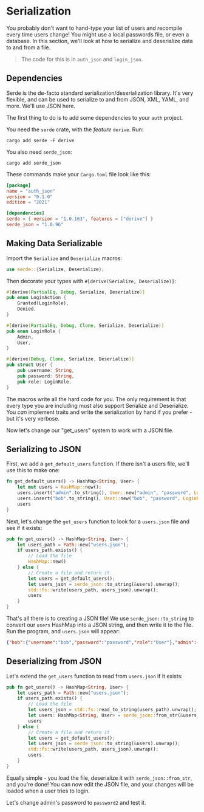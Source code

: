 # Serialization

You probably don't want to hand-type your list of users and recompile every time users change! You might use a local passwords file, or even a database. In this section, we'll look at how to serialize and deserialize data to and from a file.

> The code for this is in `auth_json` and `login_json`.

## Dependencies

Serde is the de-facto standard serialization/deserialization library. It's very flexible, and can be used to serialize to and from JSON, XML, YAML, and more. We'll use JSON here.

The first thing to do is to add some dependencies to your `auth` project.

You need the `serde` crate, with the *feature* `derive`. Run:

```
cargo add serde -F derive
```

You also need `serde_json`:

```
cargo add serde_json
```

These commands make your `Cargo.toml` file look like this:

```toml
[package]
name = "auth_json"
version = "0.1.0"
edition = "2021"

[dependencies]
serde = { version = "1.0.163", features = ["derive"] }
serde_json = "1.0.96"
```

## Making Data Serializable

Import the `Serialize` and `Deserialize` macros:

```rust
use serde::{Serialize, Deserialize};
```

Then decorate your types with `#[derive(Serialize, Deserialize)]`:

```rust
#[derive(PartialEq, Debug, Serialize, Deserialize)]
pub enum LoginAction {
    Granted(LoginRole),
    Denied,
}

#[derive(PartialEq, Debug, Clone, Serialize, Deserialize)]
pub enum LoginRole {
    Admin,
    User,
}

#[derive(Debug, Clone, Serialize, Deserialize)]
pub struct User {
    pub username: String,
    pub password: String,
    pub role: LoginRole,
}
```

The macros write all the hard code for you. The only requirement is that every type you are including must also support Serialize and Deserialize. You *can* implement traits and write the serialization by hand if you prefer - but it's very verbose.

Now let's change our "get_users" system to work with a JSON file.

## Serializing to JSON

First, we add a `get_default_users` function. If there isn't a users file, we'll use this to make one:

```rust
fn get_default_users() -> HashMap<String, User> {
    let mut users = HashMap::new();
    users.insert("admin".to_string(), User::new("admin", "password", LoginRole::Admin));
    users.insert("bob".to_string(), User::new("bob", "password", LoginRole::User));
    users
}
```

Next, let's change the `get_users` function to look for a `users.json` file and see if it exists:

```rust
pub fn get_users() -> HashMap<String, User> {
    let users_path = Path::new("users.json");
    if users_path.exists() {
        // Load the file
        HashMap::new()
    } else {
        // Create a file and return it
        let users = get_default_users();
        let users_json = serde_json::to_string(&users).unwrap();
        std::fs::write(users_path, users_json).unwrap();
        users
    }
}
```

That's all there is to creating a JSON file! We use `serde_json::to_string` to convert our `users` HashMap into a JSON string, and then write it to the file. Run the program, and `users.json` will appear:

```json
{"bob":{"username":"bob","password":"password","role":"User"},"admin":{"username":"admin","password":"password","role":"Admin"}}
```

## Deserializing from JSON

Let's extend the `get_users` function to read from `users.json` if it exists:

```rust
pub fn get_users() -> HashMap<String, User> {
    let users_path = Path::new("users.json");
    if users_path.exists() {
        // Load the file
        let users_json = std::fs::read_to_string(users_path).unwrap();
        let users: HashMap<String, User> = serde_json::from_str(&users_json).unwrap();
        users
    } else {
        // Create a file and return it
        let users = get_default_users();
        let users_json = serde_json::to_string(&users).unwrap();
        std::fs::write(users_path, users_json).unwrap();
        users
    }
}
```

Equally simple - you load the file, deserialize it with `serde_json::from_str`, and you're done! You can now edit the JSON file, and your changes will be loaded when a user tries to login.

Let's change admin's password to `password2` and test it.